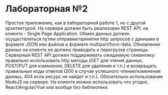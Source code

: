 # Лабораторная №2

Простое приложение, как в лабораторной работе 1, но с другой архитектурой. На сервере
должен быть реализован REST API, на клиентк - Single Page Application. Обмен данных должен
осуществляться путем отправки/принятия http запросов с данными в формате JSON или
файлов в формате multipart/form-data. Обновление данных на клиенте не должно приводить к
перегрузке страницы. Серверный REST API должен поддерживать ожидаемую семантику:
правильно использовать http методы (GET для чтения данных, POST/PUT для изменения,
DELETE для удаления и т.п.) и возвращать правильные коды ответов (200 в случае успешного
чтения/изменения данных, 404 если ресурс не найдет и т.п.). Обязательно использование
NodeJS на сервере. На клиенте можно использовать что угодно, React/Angular/Vue или вообще
без библиотеки.